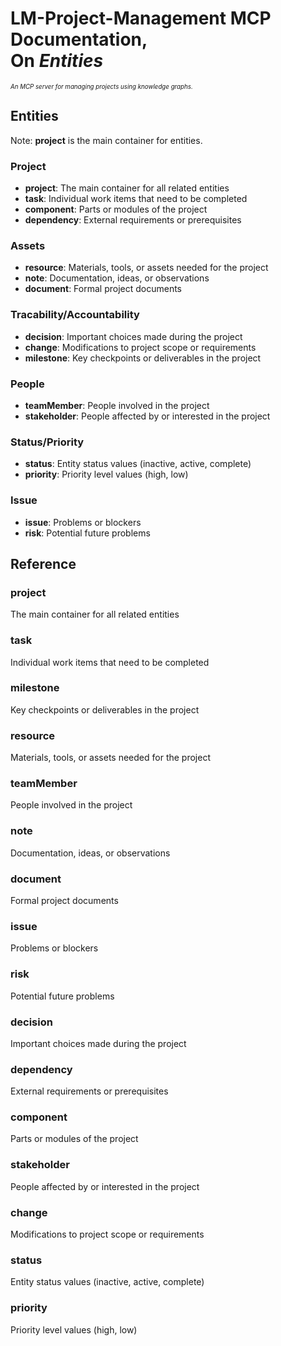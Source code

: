 <!-- SPDX-License-Identifier: MIT -->
<!-- SPDX-FileCopyrightText: 2025 The DeadBranches contributors <https://github.com/DeadBranches> -->
# LM-Project-Management MCP Documentation,<br />On *Entities*
<small><i class="sm">An MCP server for managing projects using knowledge graphs.</i></small>
<style>
.sc {
  font-variant-caps: small-caps;
}
.sup {
  vertical-align: super;
}
.sm {
  font-size: smaller;
}
</style>

## Entities

Note: **project** is the main container for entities.

### Project
- **project**: The main container for all related entities
- **task**: Individual work items that need to be completed
- **component**: Parts or modules of the project
- **dependency**: External requirements or prerequisites
  
### Assets
- **resource**: Materials, tools, or assets needed for the project
- **note**: Documentation, ideas, or observations
- **document**: Formal project documents

### Tracability/Accountability
- **decision**: Important choices made during the project
- **change**: Modifications to project scope or requirements
- **milestone**: Key checkpoints or deliverables in the project

### People
- **teamMember**: People involved in the project
- **stakeholder**: People affected by or interested in the project

### Status/Priority
- **status**: Entity status values (inactive, active, complete)
- **priority**: Priority level values (high, low)

### Issue 
- **issue**: Problems or blockers
- **risk**: Potential future problems


## Reference
### project
The main container for all related entities

### task
Individual work items that need to be completed

### milestone
Key checkpoints or deliverables in the project

### resource
Materials, tools, or assets needed for the project

### teamMember
People involved in the project

### note
Documentation, ideas, or observations

### document
Formal project documents

### issue
Problems or blockers

### risk
Potential future problems

### decision
Important choices made during the project

### dependency
External requirements or prerequisites

### component
Parts or modules of the project

### stakeholder
People affected by or interested in the project

### change
Modifications to project scope or requirements

### status
Entity status values (inactive, active, complete)

### priority
Priority level values (high, low)